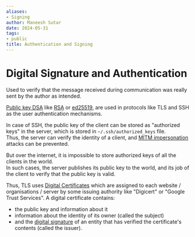 ```yaml
---
aliases:
- Signing
author: Maneesh Sutar
date: 2024-05-31
tags:
- public
title: Authentication and Signing
---
```


# Digital Signature and Authentication

Used to verify that the message received during communication was really sent by the author as intended.

[Public key DSA](encryption.md#Asymmetric) like [RSA](rsa.md) or [ed25519](dh.md#ECDSA), are used in protocols like TLS and SSH as the user authentication mechanisms.

In case of SSH, the public key of the client can be stored as "authorized keys" in the server, which is stored in `~/.ssh/authorized_keys` file.  
Thus, the server can verify the identity of a client, and [MITM impersonation](mitm.md) attacks can be prevented.

But over the internet, it is impossible to store authorized keys of all the clients in the world.  
In such cases, the server publishes its public key to the world, and its job of the client to verify that the public key is valid.

Thus, TLS uses [Digital Certificates](https://en.wikipedia.org/wiki/Public_key_certificate#) which are assigned to each website / organisations / server by some issuing authority like "Digicert" or "Google Trust Services". A digital certificate contains:

* the public key and information about it
* information about the identity of its owner (called the subject)
* and the [digital signature](https://en.wikipedia.org/wiki/Digital_signature "Digital signature") of an entity that has verified the certificate's contents (called the issuer).
